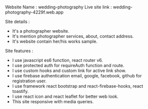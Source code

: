 Website Name : wedding-photography
Live site link : wedding-photography-4229f.web.app

Site details :
* It's a photographer website.
* It's mention photographer services, about, contact address.
* It's website contain her/his works sample.

Site features :
* I use javascript es6 function, react router v6.
* I use protected auth for requireAuth function and route.
* I use custom hooks and custom link for active link show.
* I use firebase authentication email, google, facebook, github for registration user.
* I use framework react bootstrap and react-firebase-hooks, react toastify.
* I use react icon and react leaflet for better web look.
* This site responsive with media queries.
